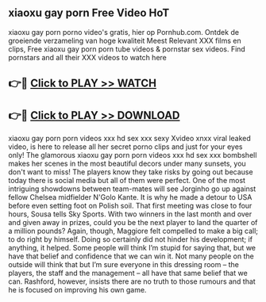 ## xiaoxu gay porn Free Video HoT 

xiaoxu gay porn porno video's gratis, hier op Pornhub.com. Ontdek de groeiende verzameling van hoge kwaliteit Meest Relevant XXX films en clips,
Free xiaoxu gay porn porn tube videos & pornstar sex videos. Find pornstars and all their XXX videos to watch here


## 👉🔴 [Click to PLAY >> WATCH](http://us.freeplayer.one?title=xiaoxu_gay_porn&ref=16D)

## 👉🔴 [Click to PLAY >> DOWNLOAD](http://us.freeplayer.one?title=xiaoxu_gay_porn&ref=16D)


xiaoxu gay porn porn videos xxx hd sex xxx sexy Xvideo xnxx viral leaked video, is here to release all her secret porno clips and just for your eyes only! The glamorous xiaoxu gay porn porn videos xxx hd sex xxx bombshell makes her scenes in the most beautiful decors under many sunsets, you don't want to miss! The players know they take risks by going out because today there is social media but all of them were perfect. One of the most intriguing showdowns between team-mates will see Jorginho go up against fellow Chelsea midfielder N'Golo Kante. It is why he made a detour to USA before even setting foot on Polish soil. That first meeting was close to four hours, Sousa tells Sky Sports. With two winners in the last month and over and given away in prizes, could you be the next player to land the quarter of a million pounds? Again, though, Maggiore felt compelled to make a big call; to do right by himself. Doing so certainly did not hinder his development; if anything, it helped. Some people will think I’m stupid for saying that, but we have that belief and confidence that we can win it. Not many people on the outside will think that but I’m sure everyone in this dressing room – the players, the staff and the management – all have that same belief that we can. Rashford, however, insists there are no truth to those rumours and that he is focused on improving his own game.